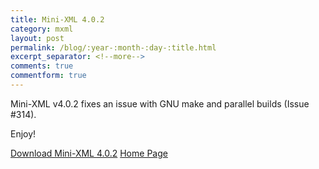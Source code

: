 ```yaml
---
title: Mini-XML 4.0.2
category: mxml
layout: post
permalink: /blog/:year-:month-:day-:title.html
excerpt_separator: <!--more-->
comments: true
commentform: true
---
```


Mini-XML v4.0.2 fixes an issue with GNU make and parallel builds (Issue #314).

Enjoy!

<a class="btn btn-primary" href="https://github.com/michaelrsweet/mxml/releases/tag/v4.0.2">Download Mini-XML 4.0.2</a>
<a class="btn btn-default" href="/mxml/index.html">Home Page</a>
